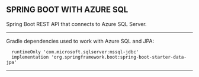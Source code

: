 SPRING BOOT WITH AZURE SQL
---------------------------------------------------------------------------

Spring Boot REST API that connects to Azure SQL Server.

---------------------------------------------------------------------------

Gradle dependencies used to work with Azure SQL and JPA:

```
  runtimeOnly 'com.microsoft.sqlserver:mssql-jdbc'
  implementation 'org.springframework.boot:spring-boot-starter-data-jpa'
```

---------------------------------------------------------------------------
